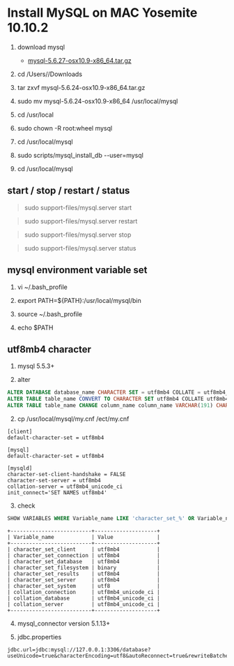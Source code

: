# Install MySQL on MAC Yosemite 10.10.2

1. download mysql

    - [mysql-5.6.27-osx10.9-x86_64.tar.gz](http://mirrors.sohu.com/mysql/MySQL-5.6/mysql-5.6.27-osx10.9-x86_64.tar.gz)
    
2. cd /Users/<YourName>/Downloads

3. tar zxvf mysql-5.6.24-osx10.9-x86_64.tar.gz

4. sudo mv mysql-5.6.24-osx10.9-x86_64 /usr/local/mysql

5. cd /usr/local

6. sudo chown -R root:wheel mysql

7. cd /usr/local/mysql

8. sudo scripts/mysql_install_db --user=mysql

9. cd /usr/local/mysql

## start / stop / restart / status

> sudo support-files/mysql.server start

> sudo support-files/mysql.server restart

> sudo support-files/mysql.server stop

> sudo support-files/mysql.server status

## mysql environment variable set

1. vi ~/.bash_profile

2. export PATH=${PATH}:/usr/local/mysql/bin

3. source ~/.bash_profile

4. echo $PATH

## utf8mb4 character

1. mysql 5.5.3+

2. alter

  ```sql
  ALTER DATABASE database_name CHARACTER SET = utf8mb4 COLLATE = utf8mb4_unicode_ci;
  ALTER TABLE table_name CONVERT TO CHARACTER SET utf8mb4 COLLATE utf8mb4_unicode_ci;
  ALTER TABLE table_name CHANGE column_name column_name VARCHAR(191) CHARACTER SET utf8mb4 COLLATE utf8mb4_unicode_ci;
  ```

2. cp /usr/local/mysql/my.cnf /ect/my.cnf

  ```
  [client]
  default-character-set = utf8mb4

  [mysql]
  default-character-set = utf8mb4

  [mysqld]
  character-set-client-handshake = FALSE
  character-set-server = utf8mb4
  collation-server = utf8mb4_unicode_ci
  init_connect='SET NAMES utf8mb4'
  ```

3. check

  ```sql
  SHOW VARIABLES WHERE Variable_name LIKE 'character_set_%' OR Variable_name LIKE 'collation%';
  ``` 

  ```
  +--------------------------+--------------------+
  | Variable_name            | Value              |
  +--------------------------+--------------------+
  | character_set_client     | utf8mb4            |
  | character_set_connection | utf8mb4            |
  | character_set_database   | utf8mb4            |
  | character_set_filesystem | binary             |
  | character_set_results    | utf8mb4            |
  | character_set_server     | utf8mb4            |
  | character_set_system     | utf8               |
  | collation_connection     | utf8mb4_unicode_ci |
  | collation_database       | utf8mb4_unicode_ci |
  | collation_server         | utf8mb4_unicode_ci |
  +--------------------------+--------------------+
  ```

4. mysql_connector version 5.1.13+

6. jdbc.properties

  ```
  jdbc.url=jdbc:mysql://127.0.0.1:3306/database?useUnicode=true&characterEncoding=utf8&autoReconnect=true&rewriteBatchedStatements=TRUE
  ```

